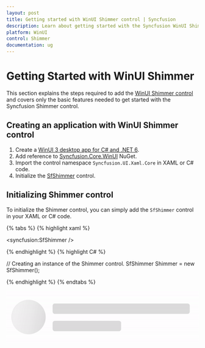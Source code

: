 ```yaml
---
layout: post
title: Getting started with WinUI Shimmer control | Syncfusion
description: Learn about getting started with the Syncfusion WinUI Shimmer(SfShimmer) control and its basic features here.
platform: WinUI
control: Shimmer
documentation: ug
---
```


# Getting Started with WinUI Shimmer

This section explains the steps required to add the [WinUI Shimmer control](https://www.syncfusion.com/winui-controls/shimmer) and covers only the basic features needed to get started with the Syncfusion Shimmer control.

## Creating an application with WinUI Shimmer control

1. Create a [WinUI 3 desktop app for C# and .NET 6](https://docs.microsoft.com/en-us/windows/apps/winui/winui3/get-started-winui3-for-desktop).
2. Add reference to [Syncfusion.Core.WinUI](https://www.nuget.org/packages/Syncfusion.Core.WinUI) NuGet. 
3. Import the control namespace `Syncfusion.UI.Xaml.Core` in XAML or C# code.
4. Initialize the [SfShimmer](https://help.syncfusion.com/cr/winui/Syncfusion.UI.Xaml.Core.SfShimmer.html) control.

## Initializing Shimmer control 

To initialize the Shimmer control, you can simply add the `SfShimmer` control in your XAML or C# code.

{% tabs %}
{% highlight xaml %}

<Window
    x:Class="GettingStarted.MainWindow"
    xmlns="http://schemas.microsoft.com/winfx/2006/xaml/presentation"
    xmlns:x="http://schemas.microsoft.com/winfx/2006/xaml"
    xmlns:local="using:GettingStarted"
    xmlns:d="http://schemas.microsoft.com/expression/blend/2008"
    xmlns:mc="http://schemas.openxmlformats.org/markup-compatibility/2006" 
    xmlns:syncfusion="using:Syncfusion.UI.Xaml.Core"
    mc:Ignorable="d">
    <Grid>
        <syncfusion:SfShimmer />
    </Grid>
</Window>

{% endhighlight %} 
{% highlight C# %}

// Creating an instance of the Shimmer control.
SfShimmer Shimmer = new SfShimmer();
           
{% endhighlight %}
{% endtabs %}

![WinUI Shimmer control overview](Shimmer_Images/winui_shimmer_getting_started.gif)